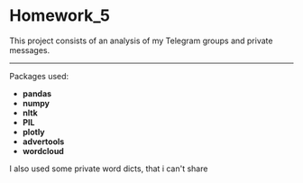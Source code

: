 # Homework_5

This project consists of an analysis of my Telegram groups and private messages.

_________________________________________________________________________________

Packages used:
- **pandas**
- **numpy**
- **nltk**
- **PIL**
- **plotly**
- **advertools**
- **wordcloud**

I also used some private word dicts, that i can't share


